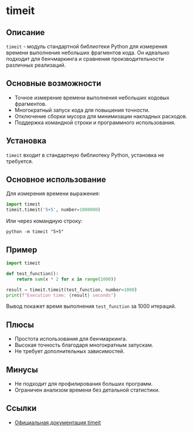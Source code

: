 # timeit

## Описание
`timeit` - модуль стандартной библиотеки Python для измерения времени выполнения небольших фрагментов кода. Он идеально подходит для бенчмаркинга и сравнения производительности различных реализаций.

## Основные возможности
- Точное измерение времени выполнения небольших кодовых фрагментов.
- Многократный запуск кода для повышения точности.
- Отключение сборки мусора для минимизации накладных расходов.
- Поддержка командной строки и программного использования.

## Установка
`timeit` входит в стандартную библиотеку Python, установка не требуется.

## Основное использование
Для измерения времени выражения:
```python
import timeit
timeit.timeit('5+5', number=1000000)
```
Или через командную строку:
```
python -m timeit "5+5"
```

## Пример
```python
import timeit

def test_function():
    return sum(x * 2 for x in range(1000))

result = timeit.timeit(test_function, number=1000)
print(f"Execution time: {result} seconds")
```
Вывод покажет время выполнения `test_function` за 1000 итераций.

## Плюсы
- Простота использования для бенчмаркинга.
- Высокая точность благодаря многократным запускам.
- Не требует дополнительных зависимостей.

## Минусы
- Не подходит для профилирования больших программ.
- Ограничен анализом времени без детальной статистики.

## Ссылки
- [Официальная документация timeit](https://docs.python.org/3/library/timeit.html)